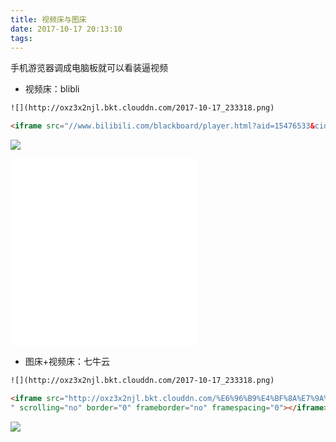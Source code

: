 ```yaml
---
title: 视频床与图床
date: 2017-10-17 20:13:10
tags:
---
```


手机游览器调成电脑板就可以看装逼视频
- 视频床：blibli
```html
![](http://oxz3x2njl.bkt.clouddn.com/2017-10-17_233318.png)

<iframe src="//www.bilibili.com/blackboard/player.html?aid=15476533&cid=25186214&page=1" scrolling="no" border="0" frameborder="no" framespacing="0"></iframe>
```
![](http://oxz3x2njl.bkt.clouddn.com/2017-10-17_233318.png)

<iframe src="//www.bilibili.com/blackboard/player.html?aid=15476533&cid=25186214&page=1" scrolling="no" border="0" frameborder="no" framespacing="0"></iframe>



<iframe src="//www.bilibili.com/blackboard/player.html?aid=15439434&cid=25127133&page=1" scrolling="no" border="0" frameborder="no" framespacing="0"></iframe>

- 图床+视频床：七牛云
```html
![](http://oxz3x2njl.bkt.clouddn.com/2017-10-17_233318.png)

<iframe src="http://oxz3x2njl.bkt.clouddn.com/%E6%96%B9%E4%BF%8A%E7%9A%84%E4%BA%AE%E7%9C%BC%E8%A1%A8%E7%8E%B0_17-08-04_09-17-46.mp4
" scrolling="no" border="0" frameborder="no" framespacing="0"></iframe>

```
![](http://oxz3x2njl.bkt.clouddn.com/2017-10-17_233318.png)

